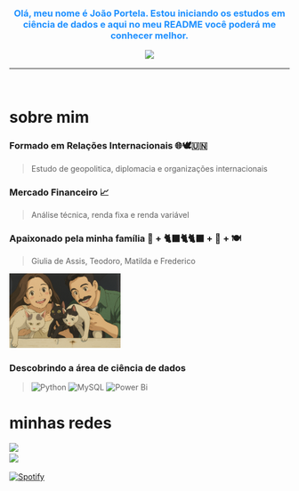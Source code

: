 <div align="center">
  <h3 style="color: #1e90ff">
    Olá, meu nome é João Portela. Estou iniciando os estudos em ciência de dados e aqui no meu README você poderá me conhecer melhor.
  </h3>
</div>

<p align="center">
  <img src="https://github.com/jpedromorlinportela/jpedromorlinportela/blob/c43e5e67be3b7bae2b8102ffc2ac004592bedec8/Rotating_earth_animated_transparent.gif" width="200px"/>
</p>


   ****
       
<br>

# **sobre mim**
### Formado em Relações Internacionais 🌐🕊️🇺🇳  
> Estudo de geopolitica, diplomacia e organizações internacionais

### Mercado Financeiro 📈  
> Análise técnica, renda fixa e renda variável

### Apaixonado pela minha família 👫 + 🐈‍⬛🐈🐈‍⬛ + 🧡 + 🍽️
> Giulia de Assis, Teodoro, Matilda e Frederico
  <img src="https://github.com/jpedromorlinportela/jpedromorlinportela/blob/7d04edca8a261ac8336a92637e7f06e184d79872/ChatGPT%20Image%2013%20de%20jun.%20de%202025%2C%2015_45_23.png" width="200px"/>
  
### Descobrindo a área de ciência de dados
> ![Python](https://img.shields.io/badge/python-3670A0?style=for-the-badge&logo=python&logoColor=ffdd54)
> ![MySQL](https://img.shields.io/badge/mysql-4479A1.svg?style=for-the-badge&logo=mysql&logoColor=white)
> ![Power Bi](https://img.shields.io/badge/power_bi-F2C811?style=for-the-badge&logo=powerbi&logoColor=black)


# **minhas redes**

<a href="https://steamcommunity.com/id/pedroka1996/">
    <img src="https://img.shields.io/badge/Pedroka-black?style=social&logo=steam" />
   <br> 
<a href="https://www.linkedin.com/in/joaopedromorlinportela/">
    <img src="https://img.shields.io/badge/linkedin-%230077B5.svg?style=for-the-badge&logo=linkedin&logoColor=white" />

[![Spotify](https://novatorem-five-eta-38.vercel.app/api/spotify)](https://open.spotify.com/user/jpedroseelig)


